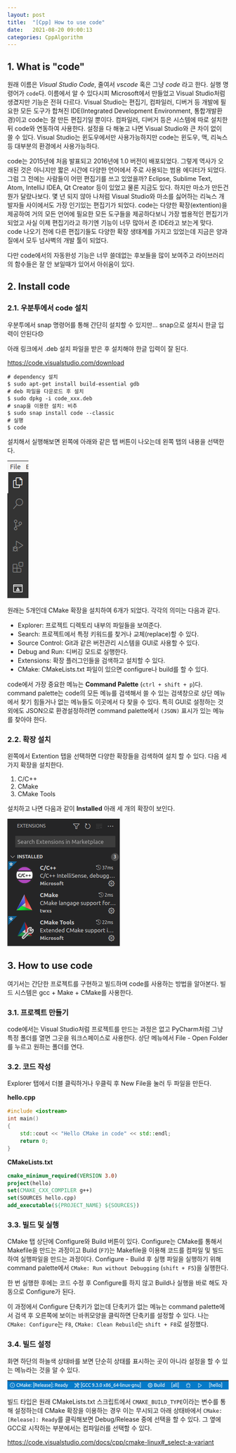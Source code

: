 ```yaml
---
layout: post
title:  "[Cpp] How to use code"
date:   2021-08-20 09:00:13
categories: CppAlgorithm
---
```




## 1. What is "code"

원래 이름은 *Visual Studio Code*, 줄여서 *vscode* 혹은 그냥 *code* 라고 한다. 실행 명령어가 `code`다. 이름에서 알 수 있다시피 Microsoft에서 만들었고 Visual Studio처럼 생겼지만 기능은 전혀 다르다. Visual Studio는 편집기, 컴파일러, 디버거 등 개발에 필요한 모든 도구가 합쳐진 IDE(Integrated Development Environment, 통합개발환경)이고 code는 잘 만든 편집기일 뿐이다. 컴파일러, 디버거 등은 시스템에 따로 설치한 뒤 code와 연동하여 사용한다. 설정을 다 해놓고 나면 Visual Studio와 큰 차이 없이 쓸 수 있다. Visual Studio는 윈도우에서만 사용가능하지만 code는 윈도우, 맥, 리눅스 등 대부분의 환경에서 사용가능하다.  

code는 2015년에 처음 발표되고 2016년에 1.0 버전이 배포되었다. 그렇게 역사가 오래된 것은 아니지만 짧은 시간에 다양한 언어에서 주로 사용되는 범용 에디터가 되었다. 그럼 그 전에는 사람들이 어떤 편집기를 쓰고 있었을까? Eclipse, Sublime Text, Atom, IntelliJ IDEA, Qt Creator 등이 있었고 물론 지금도 있다. 하지만 마소가 만든건 뭔가 달랐나보다. 몇 년 되지 않아 나처럼 Visual Studio와 마소를 싫어하는 리눅스 개발자들 사이에서도 가장 인기있는 편집기가 되었다. code는 다양한 확장(extention)을 제공하여 거의 모든 언어에 필요한 모든 도구들을 제공하다보니 가장 범용적인 편집기가 되었고 사실 이제 편집기라고 하기엔 기능이 너무 많아서 준 IDE라고 보는게 맞다. code 나오기 전에 다른 편집기들도 다양한 확장 생태계를 가지고 있었는데 지금은 양과 질에서 모두 넘사벽의 개발 툴이 되었다.

다만 code에서의 자동완성 기능은 너무 쓸데없는 후보들을 많이 보여주고 라이브러리의 함수들은 잘 안 보일때가 있어서 아쉬움이 있다.



## 2. Install code

### 2.1. 우분투에서 code 설치

우분투에서 snap 명령어를 통해 간단히 설치할 수 있지만... snap으로 설치시 한글 입력이 안된다:disappointed:  

아래 링크에서 .deb 설치 파일을 받은 후 설치해야 한글 입력이 잘 된다.

<https://code.visualstudio.com/download>

```
# dependency 설치
$ sudo apt-get install build-essential gdb
# deb 파일을 다운로드 후 설치
$ sudo dpkg -i code_xxx.deb
# snap을 이용한 설치: 비추
$ sudo snap install code --classic
# 실행
$ code
```

설치해서 실행해보면 왼쪽에 아래와 같은 탭 버튼이 나오는데 왼쪽 탭의 내용을 선택한다.

![code-left-bar](../assets/cppalg/code-left-bar.png)

원래는 5개인데 CMake 확장을 설치하여 6개가 되었다. 각각의 의미는 다음과 같다.

- Explorer: 프로젝트 디렉토리 내부의 파일들을 보여준다.
- Search: 프로젝트에서 특정 키워드를 찾거나 교체(replace)할 수 있다.
- Source Control: Git과 같은 버전관리 시스템을 GUI로 사용할 수 있다.
- Debug and Run: 디버깅 모드로 실행한다.
- Extensions: 확장 플러그인들을 검색하고 설치할 수 있다.
- CMake: CMakeLists.txt 파일이 있으면 configure나 build를 할 수 있다.

code에서 가장 중요한 메뉴는 **Command Palette** (`ctrl + shift + p`)다. command palette는 code의 모든 메뉴를 검색해서 쓸 수 있는 검색창으로 상단 메뉴에서 찾기 힘들거나 없는 메뉴들도 이곳에서 다 찾을 수 있다. 특히 GUI로 설정하는 것 외에도 JSON으로 환경설정하려면 command palette에서 `(JSON)` 표시가 있는 메뉴를 찾아야 한다.



### 2.2. 확장 설치

왼쪽에서 Extention 탭을 선택하면 다양한 확장들을 검색하여 설치 할 수 있다. 다음 세 가지 확장을 설치한다.

1. C/C++
2. CMake
3. CMake Tools

설치하고 나면 다음과 같이 **Installed** 아래 세 개의 확장이 보인다.

![code-cpp-extensions](../assets/cppalg/code-cpp-extensions.png)



## 3. How to use code

여기서는 간단한 프로젝트를 구현하고 빌드하며 code를 사용하는 방법을 알아본다. 빌드 시스템은 gcc + Make + CMake를 사용한다.  

### 3.1. 프로젝트 만들기

code에서는 Visual Studio처럼 프로젝트를 만드는 과정은 없고 PyCharm처럼 그냥 특정 폴더를 열면 그곳을 워크스페이스로 사용한다. 상단 메뉴에서 File - Open Folder 를 누르고 원하는 폴더를 연다.  

### 3.2. 코드 작성

Explorer 탭에서 더블 클릭하거나 우클릭 후 New File을 눌러 두 파일을 만든다. 

**hello.cpp**

```cpp
#include <iostream>
int main()
{
    std::cout << "Hello CMake in code" << std::endl;
    return 0;
}
```

**CMakeLists.txt**

```cmake
cmake_minimum_required(VERSION 3.0)
project(hello)
set(CMAKE_CXX_COMPILER g++)
set(SOURCES hello.cpp)
add_executable(${PROJECT_NAME} ${SOURCES})
```



### 3.3. 빌드 및 실행

CMake 탭 상단에 Configure와 Build 버튼이 있다. Configure는 CMake를 통해서 Makefile을 만드는 과정이고 Build (`F7`)는 Makefile을 이용해 코드를 컴파일 및 빌드하여 실행파일을 만드는 과정이다. Configure - Build 후 실행 파일을 실행하기 위해 command palette에서 `CMake: Run without Debugging` (`shift + F5`)을 실행한다.

한 번 실행한 후에는 코드 수정 후 Configure를 하지 않고 Build나 실행을 바로 해도 자동으로 Configure가 된다. 

이 과정에서 Configure 단축키가 없는데 단축키가 없는 메뉴는 command palette에서 검색 후 오른쪽에 보이는 바퀴모양을 클릭하면 단축키를 설정할 수 있다. 나는 `CMake: Configure`는 `F8`, `CMake: Clean Rebuild`는 `shift + F8`로 설정했다.



### 3.4. 빌드 설정

화면 하단의 하늘색 상태바를 보면 단순히 상태를 표시하는 곳이 아니라 설정을 할 수 있는 메뉴라는 것을 알 수 있다. 

<img src="../assets/cppalg/code-bottom-menu.png" alt="code-bottom-menu" style="zoom:130%;" />

빌드 타입은 원래 CMakeLists.txt 스크립트에서 `CMAKE_BUILD_TYPE`이라는 변수를 통해 설정하는데 CMake 확장을 이용하는 경우 이는 무시되고 아래 상태바에서 `CMake: [Release]: Ready`를 클릭해보면 Debug/Release 중에 선택을 할 수 있다. 그 옆에 GCC로 시작하는 부분에서는 컴파일러를 선택할 수 있다.  

<https://code.visualstudio.com/docs/cpp/cmake-linux#_select-a-variant>

